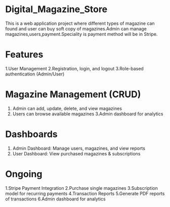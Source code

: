 # Digital_Magazine_Store
This is a web application project where different types of magazine can found and user can buy soft copy of magazines.Admin can manage magazines,users,payment.Speciality is payment method will be in Stripe. 
# Features
1.User Management
2.Registration, login, and logout
3.Role-based authentication (Admin/User)
# Magazine Management (CRUD)
1. Admin can add, update, delete, and view magazines
2. Users can browse available magazines
3.Admin dashboard for analytics
# Dashboards
1. Admin Dashboard: Manage users, magazines, and view reports
2. User Dashboard: View purchased magazines & subscriptions
# Ongoing
1.Stripe Payment Integration
2.Purchase single magazines
3.Subscription model for recurring payments
4.Transaction Reports
5.Generate PDF reports of transactions
6.Admin dashboard for analytics
